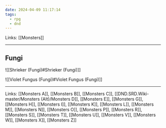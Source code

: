 ```yaml
---
date: 2024-04-09 11:17:14
tags:
  - rpg
  - dnd
---
```

Links: [[Monsters]]

---

## Fungi

![[Shrieker (Fungi)#Shrieker (Fungi)]]

![[Violet Fungus (Fungi)#Violet Fungus (Fungi)]]

---
Links: [[Monsters A]], [[Monsters B]], [[Monsters C]], [[DND.SRD.Wiki-master/Monsters (Alt)/Monsters D]], [[Monsters E]], [[Monsters G]], [[Monsters H]], [[Monsters I]], [[Monsters K]], [[Monsters L]], [[Monsters M]], [[Monsters N]], [[Monsters O]], [[Monsters P]], [[Monsters R]], [[Monsters S]], [[Monsters T]], [[Monsters U]], [[Monsters V]], [[Monsters W]], [[Monsters X]], [[Monsters Z]]